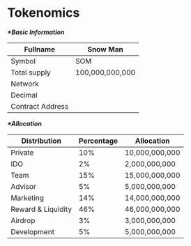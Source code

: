 # Tokenomics

_**\*Basic Information**_

| Fullname         | Snow Man        |
| ---------------- | --------------- |
| Symbol           | SOM             |
| Total supply     | 100,000,000,000 |
| Network          |                 |
| Decimal          |                 |
| Contract Address |                 |

_**\*Allocation**_

| Distribution       | Percentage | Allocation     |
| ------------------ | ---------- | -------------- |
| Private            | 10%        | 10,000,000,000 |
| IDO                | 2%         | 2,000,000,000  |
| Team               | 15%        | 15,000,000,000 |
| Advisor            | 5%         | 5,000,000,000  |
| Marketing          | 14%        | 14,000,000,000 |
| Reward & Liquidity | 46%        | 46,000,000,000 |
| Airdrop            | 3%         | 3,000,000,000  |
| Development        | 5%         | 5,000,000,000  |
